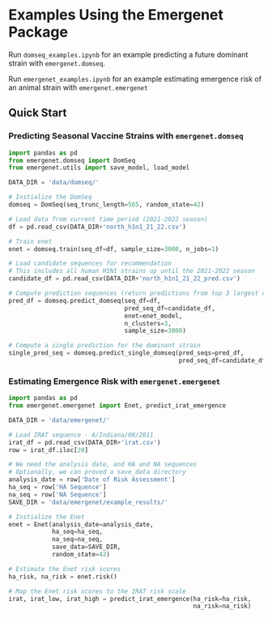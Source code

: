 # Examples Using the Emergenet Package

Run `domseq_examples.ipynb` for an example predicting a future dominant strain with `emergenet.domseq`. 

Run `emergenet_examples.ipynb` for an example estimating emergence risk of an animal strain with `emergenet.emergenet` 

## Quick Start

### Predicting Seasonal Vaccine Strains with `emergenet.domseq` 

```python
import pandas as pd
from emergenet.domseq import DomSeq
from emergenet.utils import save_model, load_model

DATA_DIR = 'data/domseq/'

# Initialize the DomSeq
domseq = DomSeq(seq_trunc_length=565, random_state=42)

# Load data from current time period (2021-2022 season)
df = pd.read_csv(DATA_DIR+'north_h1n1_21_22.csv')

# Train enet
enet = domseq.train(seq_df=df, sample_size=3000, n_jobs=1)

# Load candidate sequences for recommendation
# This includes all human H1N1 strains up until the 2021-2022 season
candidate_df = pd.read_csv(DATA_DIR+'north_h1n1_21_22_pred.csv')

# Compute prediction sequences (return predictions from top 3 largest clusters)
pred_df = domseq.predict_domseq(seq_df=df, 
                                pred_seq_df=candidate_df, 
                                enet=enet_model, 
                                n_clusters=3, 
                                sample_size=3000)

# Compute a single prediction for the dominant strain
single_pred_seq = domseq.predict_single_domseq(pred_seqs=pred_df, 
                                               pred_seq_df=candidate_df)
```

### Estimating Emergence Risk with `emergenet.emergenet`

```python
import pandas as pd
from emergenet.emergenet import Enet, predict_irat_emergence

DATA_DIR = 'data/emergenet/'

# Load IRAT sequence - A/Indiana/08/2011
irat_df = pd.read_csv(DATA_DIR+'irat.csv')
row = irat_df.iloc[20]

# We need the analysis date, and HA and NA sequences
# Optionally, we can proved a save_data directory
analysis_date = row['Date of Risk Assessment']
ha_seq = row['HA Sequence']
na_seq = row['NA Sequence']
SAVE_DIR = 'data/emergenet/example_results/'

# Initialize the Enet
enet = Enet(analysis_date=analysis_date, 
            ha_seq=ha_seq, 
            na_seq=na_seq, 
            save_data=SAVE_DIR, 
            random_state=42)

# Estimate the Enet risk scores
ha_risk, na_risk = enet.risk()

# Map the Enet risk scores to the IRAT risk scale
irat, irat_low, irat_high = predict_irat_emergence(ha_risk=ha_risk, 
                                                   na_risk=na_risk)
```
